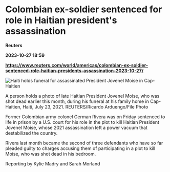# Colombian ex-soldier sentenced for role in Haitian president's assassination
**Reuters**

**2023-10-27 18:59**

**https://www.reuters.com/world/americas/colombian-ex-soldier-sentenced-role-haitian-presidents-assassination-2023-10-27/**

![Haiti holds funeral for assassinated President Jovenel Moise in Cap-Haitien](https://www.reuters.com/resizer/KY1HHewGHUBjf8cBq5ruWvzBOCw=/1920x0/filters:quality(80)/cloudfront-us-east-2.images.arcpublishing.com/reuters/2LWVTGIRERP7BEYVXR37SOJRTA.jpg)

A person holds a photo of late Haitian President Jovenel Moise, who was shot dead earlier this month, during his funeral at his family home in Cap-Haitien, Haiti, July 23, 2021. REUTERS/Ricardo Arduengo/File Photo

Former Colombian army colonel German Rivera was on Friday sentenced to life in prison by a U.S. court for his role in the plot to kill Haitian President Jovenel Moise, whose 2021 assassination left a power vacuum that destabilized the country.

Rivera last month became the second of three defendants who have so far pleaded guilty to charges accusing them of participating in a plot to kill Moise, who was shot dead in his bedroom.

Reporting by Kylie Madry and Sarah Morland